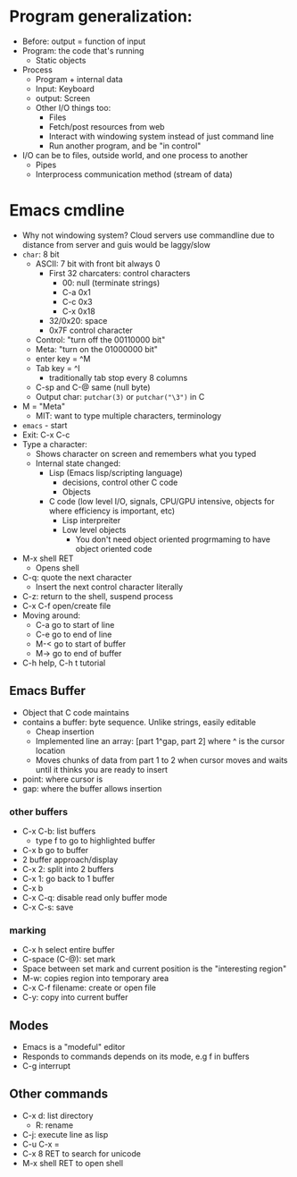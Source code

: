 # Program generalization:
- Before: output = function of input
- Program: the code that's running
	- Static objects
- Process
	- Program + internal data
	- Input: Keyboard
	- output: Screen
	- Other I/O things too:
		- Files
		- Fetch/post resources from web
		- Interact with windowing system instead of just command line
		- Run another program, and be "in control"
- I/O can be to files, outside world, and one process to another
	- Pipes
	- Interprocess communication method (stream of data)
# Emacs cmdline
- Why not windowing system? Cloud servers use commandline due to distance from server and guis would be laggy/slow
- `char`: 8 bit
	- ASCII: 7 bit with front bit always 0
		- First 32 charcaters: control characters
			- 00: null (terminate strings)
			- C-a 0x1
			- C-c 0x3
			- C-x 0x18
		- 32/0x20: space
		- 0x7F control character
	- Control: "turn off the 00110000 bit"
	- Meta: "turn on the 01000000 bit"
	- enter key = ^M
	- Tab key = ^I
		- traditionally tab stop every 8 columns
	- C-sp and C-@ same (null byte)
	- Output char: `putchar(3)` or `putchar("\3")` in C
- M = "Meta"
	- MIT: want to type multiple characters, terminology 
- `emacs` - start
- Exit: C-x C-c
- Type a character:
	- Shows character on screen and remembers what you typed
	- Internal state changed:
		- Lisp (Emacs lisp/scripting language)
			- decisions, control other C code
			- Objects
		- C code (low level I/O, signals, CPU/GPU intensive, objects for where efficiency is important, etc)
			- Lisp interpreiter
			- Low level objects
				- You don't need object oriented progrmaming to have object oriented code
- M-x shell RET
	- Opens shell
- C-q: quote the next character
	- Insert the next control character literally
- C-z: return to the shell, suspend process
- C-x C-f open/create file
- Moving around:
	- C-a go to start of line
	- C-e go to end of line
	- M-< go to start of buffer
	- M-> go to end of buffer
- C-h help, C-h t tutorial
## Emacs Buffer
- Object that C code maintains
- contains a buffer: byte sequence. Unlike strings, easily editable
	- Cheap insertion
	- Implemented line an array: [part 1^gap, part 2] where ^ is the cursor location
	- Moves chunks of data from part 1 to 2 when cursor moves and waits until it thinks you are ready to insert
- point: where cursor is
- gap: where the buffer allows insertion
### other buffers
- C-x C-b: list buffers
	- type f to go to highlighted buffer
- C-x b go to buffer
- 2 buffer approach/display
- C-x 2: split into 2 buffers
- C-x 1: go back to 1 buffer
- C-x b
- C-x C-q: disable read only buffer mode
- C-x C-s: save
### marking
- C-x h select entire buffer
- C-space (C-@): set mark
- Space between set mark and current position is the "interesting region"
- M-w: copies region into temporary area
- C-x C-f filename: create or open file
- C-y: copy into current buffer
## Modes
- Emacs is a "modeful" editor
- Responds to commands depends on its mode, e.g f in buffers
- C-g interrupt
## Other commands
- C-x d: list directory
	- R: rename
- C-j: execute line as lisp
- C-u C-x =
- C-x 8 RET to search for unicode
- M-x shell RET to open shell